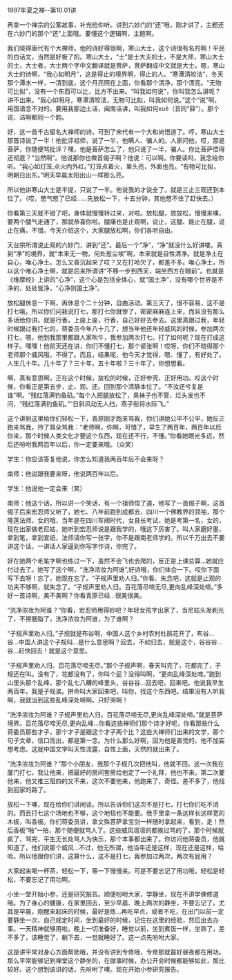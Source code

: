 1997年夏之禅--第10.01讲

再拿一个禅宗的公案故事，补充给你听。讲到六妙门的“还”哦，刚才讲了，主题还在六妙门的那个“还”上面哦。要懂这个逻辑啊，主题啊。

我们晓得唐代有个大禅师，他的诗好得很啊，寒山大士，这个诗很有名的啊！平民的白话文，当然是好极了的。寒山大士，“士”是士大夫的士，不是大师，寒山大士的士，大士者，大士两个字中文翻译就是菩萨，菩萨翻成中文就是大士。嗯，寒山大士的诗啊，“我心如明月”，这是得止的境界啊，得止的人。“寒潭清皎洁”，冬天那个潭水一样，一清到底，这个月亮照在上面，你看那个清净，那个漂亮。“无物可比拟”，没有一个东西可以比，比方不出来。“叫我如何说”，你叫我怎么讲呢？讲不出来。“我心如明月，寒潭清皎洁，无物可比拟，叫我如何说。”这个“说”啊，用国语念不对的，要用我那边土话，闽南话讲，叫我如何xuē（音同“薛”）。那个说、洁啊都同一个韵。

好，这一首千古留名大禅师的诗。可到了宋代有一个大和尚悟道了。哼，寒山大士那首诗说了一半！他批评祖师，说了一半，他瞒人、骗人的。人家问他，哎，那是菩萨，你随便骂批评？嘿，他是菩萨怎么了，他只说了一半，骗人。你比菩萨悟得还彻底？“当然啊”。他说那你也做首偈子啊？他说：可以啊。你要读吗，我念给你听。“我心如灯笼,点火内外红。”灯笼点着火，里头亮，外面也亮。“有物可比拟，明朝日出东。”明天早晨太阳出山一样那么亮。

所以他讲寒山大士是半提，只说了一半。他说我的才说全了。就是三止三观还到本位了。（哎，憋气憋了已经……先放松一下，十五分钟，其他憋不住了赶快去。）

你看第三天就不错了吧，身体就慢慢转过来，对啦。放松腿，放放松，慢慢来噢，要两个腿气走通了，那就恭喜你啦。腿痛也是止观啊，说止，这腿、能止在腿，说止在痛，不错。今天介绍这个，大家腿放松啊，你们各听自由。

天台宗所谓说止观的六妙门，讲到“还”。最后一个“净”，“净”就没什么好讲喽。真到“净”的境界，就“本来无一物，何处惹尘埃”啊，本来就是自性清净。就是净土在自心，唯心净土。怎么又昏沉起来了哎？又在打哈欠了，都差不多。唯心净土，所以这个唯心净土啊，就是后来所谓讲“不移一步到西天，端坐西方在眼前”。也就是《维摩经》上讲的“心净”，这个心是包括全体心，就“国土净”，没有哪个世界是不净的，处处皆净，“心净则国土净”。

放松腿休息一下啊，再休息个二十分钟，自由活动。第三天了，很不容易，这不是打七哦。所以你们问我说打七，那打七你就惨了，密密麻麻连上来，而且没有那么多话给你讲。就是行香，上座上座，行香，自己好好去参去。这里真跟过我，年轻时候跟过我打七的，蒋委员今年八十几了，想当年他还年轻威风的时候，参加两次打七，嗯，他到我那里都跟人家吹牛，我参加两次打七。打了如何呢？现在打成这样子。嘿嘿！他前天还在讲，你们不懂打七，那个紧张啊！哎呀，你们不晓得那个老师那个威风哦，不得了。而且，结果呢，他今天才觉得，嗯、懂了，有好处了。人生几十年。几十年了？三十年，五十年啦？三十年了，你想想看。

啊、真有意思啊，正在这个时候，放松的时候，正好参究、正好用功。哎这个时候，你看正是第五步，止、观、还。回到那个清静本位了。“不汝还兮复是谁”啊。“残红落满钓鱼矶。”每个人把腿放松了，臭袜子也不管，烂头发也不问，“残红落满钓鱼矶。”“日斜风动无人扫，燕子衔将水际飞。”

这个讲到这里给你们轻松一下，青原刚才跑来骂我，你们讲她公平不公平，她反正跑来骂我，拎了耳朵骂我：“老师啊，你啊，可惜了，早生了两百年，两百年以后你来，那个时候人类文化才要这个东西，现在还不行，不懂。”你看她眼光多远，然后还吩咐我两百年以后，你一定要来哦。（众笑）

学生：你应该答复他说，你怎么知道我两百年后不会来呀？

南师：他说跟我要来呀，他说两百年以后。

学生：他说他一定会来（笑）

南师：他这个话，所以讲一个笑话，有一个祖师悟了道，他写了一首偈子啊，这首偈子后来宏忍师父听了，她七、八年前跑到成都去，四川一个佛教界的领袖，那个隆莲法师，女的哦，当年是在四川军阀时代，女县长考试，她是考第一名，女的，现在出家做老尼姑，她听到宏忍师说是跟我学的，哦这下厉害了。叫人家磨好墨，拿到笔，拿到宣纸，法师请你写一张字，你不是跟南老师学的。所以千万出去不要讲这个话，一讲话人家逼到你写字作诗，你完了。

好在她两个毛笔字啊也练过一下，虽然不会飞也会爬的，反正是上课总算…她就应付过去了。她写了这个啊，“洗净浓妆为阿谁”,好诗哦，你们体会一下。哎你下面写下去呀！忘了，她现在忘了。“子规声里劝人归。”你看、失念吧，这就是止观的功夫不够啊，就失念了。“子规声里劝人归。百花落尽啼无尽,更向乱峰深处啼。”多好一首诗啊，美不美啊？你看青原已经…很美很美。

“洗净浓妆为阿谁？”你看，宏忍师用得妙吧？年轻女孩字出家了，当尼姑头发剃光了，不擦胭脂了，洗净浓妆为阿谁，为了谁啊？

“子规声里劝人归。”子规就是布谷啊，中国人这个乡村农村杜鹃花开了，布谷…谷…中国人讲这个子规叫…是什么意思啊？回去，不如归去，就是这个，谷谷谷…谷…赶快回去！就是这个意思。

“子规声里劝人归。百花落尽啼无尽。”那个子规声啊，春天叫完了，花都完了，子规还在叫。没有了，花都没有了，你叫个屁？没得叫啊，“更向乱峰深处啼。”跑到山里头那个乱峰，那个乱七八糟的峰里头，谷谷谷…回去吧，回来吧。他说我早生两百年，我是子规诶。拼命叫大家回来吧，叫你，找这个东西吧。结果没有人听我啊，我就当到这些乱峰深处啼啊。只好哭啊！

“洗净浓妆为阿谁？子规声里劝人归。百花落尽啼无尽,更向乱峰深处啼。”就是菩萨境界。百花落尽啼无尽,更向乱峰…你看这些禅师们那个诗才好呢，你看那些什么蒋委员那些才子，那个才子是跟这个才子两个比？这些大禅师们出来的文学，那个句子文章，信口而出，都是第一念。为什么那么好啊，因为他是直觉的，他不加妄想考虑。这就中国文字叫天性流露，自性上面，天然的就出来了。

“洗净浓妆为阿谁？”那个小朋友，我那个子规几次把他叫，他就不回。这一次我在厦门打七，我让他来，把最好的房间套房给他定了一个礼拜，他也不来。第二次要他来，他又推三阻四的又不来，这次不要他来，他跑来了，奇怪。差不多了，他找到回家的路了。

放松一下噢，现在给你们讲闲谈。所以告诉你们这次不是打七，打七你们吃不消的。而且打七这个场地也不够，这个地毯也不能要。我手里拿一条这样长这样宽的木板，叫香板。你们蒋委员讲，拿文殊菩萨拿宝剑一样随时拿起来，看到，走！然后香板“啪”一拍，那个随便就骂人了。这些威风凛凛的都挨过骂的了，那个时候就疯了，骂完，平生无长处骂人为快乐，那个本事都出来了。你访问他蒋委员，他就知道了，他们说那个威风…不过，他无所谓，他当年还是这样，现在还是这样，哈哈。所以他跟你们讲，这算什么，这不是打七，我参加过两次，两次有屁用？

大家起来喝一杯茶，轻松一下，等一下慢慢来。可是不要忘记了用功哦，轻松是轻松，不要忘记了用功啊。

小坐一堂开始小参，还是研究报告。顺便吩咐大家，学静坐，现在不讲学佛修道哦。为了身心的健康，在家里回去，至少早晨、晚上两次的静坐，不要忘记了。尤其是早晨，刚醒来起床的时候，最好是练…再吃早点，或者不吃，在出门以前一定要静坐一次，自己规定时间，坐到最好的时候，记住在这里的经验，然后出去办事。一天精神就够用啦。晚上一切准备好，睡觉以前，坐到煮饭一样，坐熟了，差不多了，该睡觉了，躺下去，一觉就睡好了。这一点先吩咐大家。

这是讲平常对身心方面帮助哦，并没有讲到专修哦，专修那就最好昼夜都在用功。那么平常能够记到禅堂这个静坐的，在做事时候，办公开会时候都能够如此，那比较好。这个想到该讲的话，先吩咐了噢。现在开始小参研究报告。


